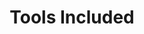 ---
title: "Tools Included"
description: "Snippets to be included in the main kubectl-installs-*.md pages."
headless: true
toc_hide: true
_build:
  list: never
  render: never
  publishResources: false
---